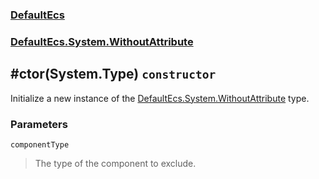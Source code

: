 ### [DefaultEcs](./DefaultEcs.md 'DefaultEcs')
### [DefaultEcs.System.WithoutAttribute](./DefaultEcs-System-WithoutAttribute.md 'DefaultEcs.System.WithoutAttribute')
## #ctor(System.Type) `constructor`
Initialize a new instance of the [DefaultEcs.System.WithoutAttribute](./DefaultEcs-System-WithoutAttribute.md 'DefaultEcs.System.WithoutAttribute') type.
### Parameters

<a name='DefaultEcs-System-WithoutAttribute--ctor(System-Type)-componentType'></a>
`componentType`
>The type of the component to exclude.
